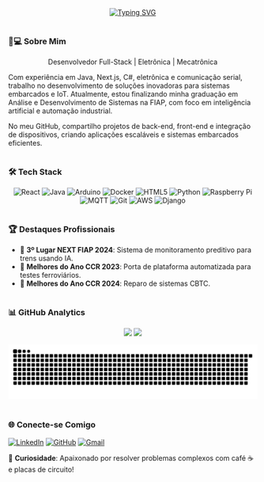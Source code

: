 <div align="center">
  <a href="https://git.io/typing-svg">
    <img src="https://readme-typing-svg.demolab.com?font=Fira+Code&weight=500&size=22&pause=1000&color=00FF00&center=true&vCenter=true&random=false&width=524&lines=Eu+Sou+Jo%C3%A3o+Paulo+Moreira+dos+Santos%2" alt="Typing SVG">
  </a>
</div>

#

### 👨💻 Sobre Mim
<p align="center">
 Desenvolvedor Full-Stack | Eletrônica | Mecatrônica

Com experiência em Java, Next.js, C#, eletrônica e comunicação serial, trabalho no desenvolvimento de soluções inovadoras para sistemas embarcados e IoT. Atualmente, estou finalizando minha graduação em Análise e Desenvolvimento de Sistemas na FIAP, com foco em inteligência artificial e automação industrial.

No meu GitHub, compartilho projetos de back-end, front-end e integração de dispositivos, criando aplicações escaláveis e sistemas embarcados eficientes.
</p>

#

### 🛠 Tech Stack
<div align="center">
  <img src="https://upload.wikimedia.org/wikipedia/commons/a/a7/React-icon.svg" alt="React" width="50" />
  <img src="https://upload.wikimedia.org/wikipedia/commons/e/e5/Java_logo_icon.png" alt="Java" width="50" />
  <img src="https://upload.wikimedia.org/wikipedia/commons/1/1b/Arduino_logo.svg" alt="Arduino" width="50" />
  <img src="https://upload.wikimedia.org/wikipedia/commons/4/4e/Docker_icon.svg" alt="Docker" width="50" />
  <img src="https://upload.wikimedia.org/wikipedia/commons/6/6a/HTML5_Logo.svg" alt="HTML5" width="50" />
  <img src="https://upload.wikimedia.org/wikipedia/commons/6/6a/Python_logo.svg" alt="Python" width="50" />
  <img src="https://upload.wikimedia.org/wikipedia/commons/d/d2/Raspberry_Pi_Logo.svg" alt="Raspberry Pi" width="50" />
  <img src="https://upload.wikimedia.org/wikipedia/commons/2/28/MQTT_Logo.svg" alt="MQTT" width="50" />
  <img src="https://upload.wikimedia.org/wikipedia/commons/a/a9/Git_logo.svg" alt="Git" width="50" />
  <img src="https://upload.wikimedia.org/wikipedia/commons/4/4d/Aws_logo.svg" alt="AWS" width="50" />
  <img src="https://upload.wikimedia.org/wikipedia/commons/2/27/Django_logo.svg" alt="Django" width="50" />
</div>

#

### 🏆 Destaques Profissionais
- 🥉 **3º Lugar NEXT FIAP 2024**: Sistema de monitoramento preditivo para trens usando IA.
- 🥈 **Melhores do Ano CCR 2023**: Porta de plataforma automatizada para testes ferroviários.
- 🥈 **Melhores do Ano CCR 2024**: Reparo de sistemas CBTC.

#

### 📊 GitHub Analytics
<div align="center">
  <img height="180em" src="https://github-readme-stats.vercel.app/api?username=joao1015&show_icons=true&theme=merko&include_all_commits=true&count_private=true&border_color=00FF00"/>
  <img height="180em" src="https://github-readme-stats.vercel.app/api/top-langs/?username=joao1015&layout=compact&langs_count=6&theme=merko&border_color=00FF00&hide=SCSS,LESS"/>
</div>

![Snake Animation](https://raw.githubusercontent.com/joao1015/joao1015/output/github-contribution-grid-snake-dark.svg)

#

### 🌐 Conecte-se Comigo
[![LinkedIn](https://img.shields.io/badge/LinkedIn-000?style=for-the-badge&logo=linkedin&logoColor=00FF00)](https://www.linkedin.com/in/joao-paulo-moreira/)
[![GitHub](https://img.shields.io/badge/GitHub-000?style=for-the-badge&logo=github&logoColor=00FF00)](https://github.com/joao1015)
[![Gmail](https://img.shields.io/badge/Gmail-000?style=for-the-badge&logo=gmail&logoColor=00FF00)](mailto:moreira.joaopaulo1993@gmail.com)

📌 **Curiosidade**: Apaixonado por resolver problemas complexos com café ☕ e placas de circuito!
